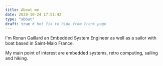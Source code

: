 ```yaml
---
title: About me
date: 2020-10-24 17:51:42
type: "about"
draft: true # hot fix to hide from front page
---
```


I'm Ronan Gaillard an Embedded System Engineer as well as a sailor with boat based in Saint-Malo France.

My main point of interest are embedded systems, retro computing, sailing and hiking.

